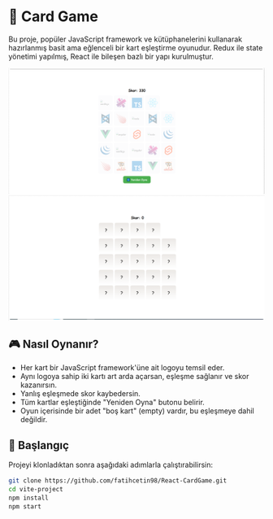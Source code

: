 # 🧠 Card Game

Bu proje, popüler JavaScript framework ve kütüphanelerini kullanarak hazırlanmış basit ama eğlenceli bir kart eşleştirme oyunudur. Redux ile state yönetimi yapılmış, React ile bileşen bazlı bir yapı kurulmuştur.

![Eşleştirme Oyunu Ekran Görüntüsü](ss1.png) 
![Eşleştirme Oyunu Ekran Görüntüsü](ss2.png)

## 🎮 Nasıl Oynanır?

- Her kart bir JavaScript framework'üne ait logoyu temsil eder.
- Aynı logoya sahip iki kartı art arda açarsan, eşleşme sağlanır ve skor kazanırsın.
- Yanlış eşleşmede skor kaybedersin.
- Tüm kartlar eşleştiğinde "Yeniden Oyna" butonu belirir.
- Oyun içerisinde bir adet "boş kart" (empty) vardır, bu eşleşmeye dahil değildir.

## 🚀 Başlangıç

Projeyi klonladıktan sonra aşağıdaki adımlarla çalıştırabilirsin:

```bash
git clone https://github.com/fatihcetin98/React-CardGame.git
cd vite-project
npm install
npm start
